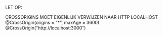 LET OP:

CROSSORIGINS MOET EIGENLIJK VERWIJZEN NAAR HTTP LOCALHOST
@CrossOrigin(origins = "*", maxAge = 3600)
@CrossOrigin("http://localhost:3000")





